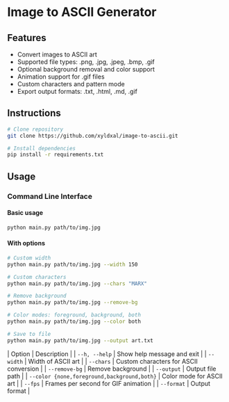 # Image to ASCII Generator

## Features

- Convert images to ASCII art
- Supported file types: .png, .jpg, .jpeg, .bmp, .gif
- Optional background removal and color support
- Animation support for .gif files
- Custom characters and pattern mode
- Export output formats: .txt, .html, .md, .gif

## Instructions

```bash
# Clone repository
git clone https://github.com/xyldxal/image-to-ascii.git

# Install dependencies
pip install -r requirements.txt
```

## Usage

### Command Line Interface

#### Basic usage

```bash
python main.py path/to/img.jpg
```

#### With options

``` bash
# Custom width
python main.py path/to/img.jpg --width 150

# Custom characters
python main.py path/to/img.jpg --chars "MARX"

# Remove background
python main.py path/to/img.jpg --remove-bg

# Color modes: foreground, background, both
python main.py path/to/img.jpg --color both

# Save to file
python main.py path/to/img.jpg --output art.txt

```

| Option | Description |
| ```--h, --help``` | Show help message and exit |
| ```--width``` | Width of ASCII art |
| ```--chars``` | Custom characters for ASCII conversion |
| ```--remove-bg``` | Remove background |
| ```--output``` | Output file path |
| ```--color {none,foreground,background,both}``` | Color mode for ASCII art |
| ```--fps``` | Frames per second for GIF animation |
| ```--format``` | Output format |





